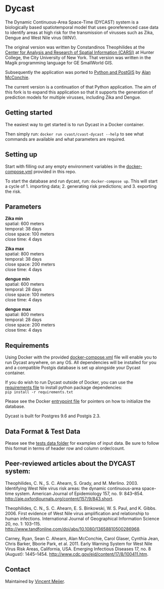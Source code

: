 # Dycast

The Dynamic Continuous-Area Space-Time (DYCAST) system is a biologically based spatiotemporal model that uses georeferenced case data to identify areas at high risk for the transmission of virusses such as Zika, Dengue and West Nile virus (WNV).

The original version was written by Constandinos Theophilides at the [Center for Analysis and Research of Spatial Information (CARSI)](http://www.geography.hunter.cuny.edu/~carsi/) at Hunter College, the City University of New York. That version was written in the Magik programming language for GE SmallWorld GIS. 

Subsequently the application was ported to [Python and PostGIS](https://github.com/almccon/DYCAST) by [Alan McConchie](https://github.com/almccon). 

The current version is a continuation of that Python application.
The aim of this fork is to expand this application so that it supports the generation of prediction models for multiple virusses, including Zika and Dengue. 


## Getting started
The easiest way to get started is to run Dycast in a Docker container.

Then simply run: `docker run cvast/cvast-dycast --help` to see what commands are available and what parameters are required. 


## Setting up
Start with filling out any empty environment variables in the [docker-compose.yml](./docker-compose.yml) provided in this repo.

To start the database and run dycast, run: `docker-compose up`.
This will start a cycle of 1. importing data; 2. generating risk predictions; and 3. exporting the risk.


## Parameters

**Zika min**  
spatial: 600 meters  
temporal: 38 days  
close space: 100 meters  
close time: 4 days  

**Zika max**  
spatial: 800 meters  
temporal: 38 days  
close space: 200 meters  
close time: 4 days  

**dengue min**  
spatial: 600 meters  
temporal: 28 days  
close space: 100 meters  
close time: 4 days  

**dengue max**  
spatial: 800 meters  
temporal: 28 days  
close space: 200 meters  
close time: 4 days  


## Requirements
Using Docker with the provided [docker-compose.yml](./docker-compose.yml) file will enable you to run Dycast anywhere, on any OS. All dependencies will be installed for you and a compatible Postgis database is set up alongside your Dycast container. 

If you do wish to run Dycast outside of Docker, you can use the [requirements file](./application/init/requirements.txt) to install python package dependencies:  
`pip install -r requirements.txt`  

Please see the Docker [entrypoint file](./docker/entrypoint.sh) for pointers on how to initialize the database. 

Dycast is built for Postgres 9.6 and Postgis 2.3.


## Data Format & Test Data
Please see the [tests data folder](./application/tests/test_data) for examples of input data. Be sure to follow this format in terms of header row and column order/count.


## Peer-reviewed articles about the DYCAST system:

Theophilides, C. N., S. C. Ahearn, S. Grady, and M. Merlino. 2003. Identifying West Nile virus risk areas: the dynamic continuous-area space-time system. American Journal of Epidemiology 157, no. 9: 843–854. http://aje.oxfordjournals.org/content/157/9/843.short.

Theophilides, C. N., S. C. Ahearn, E. S. Binkowski, W. S. Paul, and K. Gibbs. 2006. First evidence of West Nile virus amplification and relationship to human infections. International Journal of Geographical Information Science 20, no. 1: 103–115. http://www.tandfonline.com/doi/abs/10.1080/13658810500286968.

Carney, Ryan, Sean C. Ahearn, Alan McConchie, Carol Glaser, Cynthia Jean, Chris Barker, Bborie Park, et al. 2011. Early Warning System for West Nile Virus Risk Areas, California, USA. Emerging Infectious Diseases 17, no. 8 (August): 1445–1454. http://www.cdc.gov/eid/content/17/8/100411.htm.

## Contact

Maintained by [Vincent Meijer](https://www.linkedin.com/in/vincentmeijer1/).
